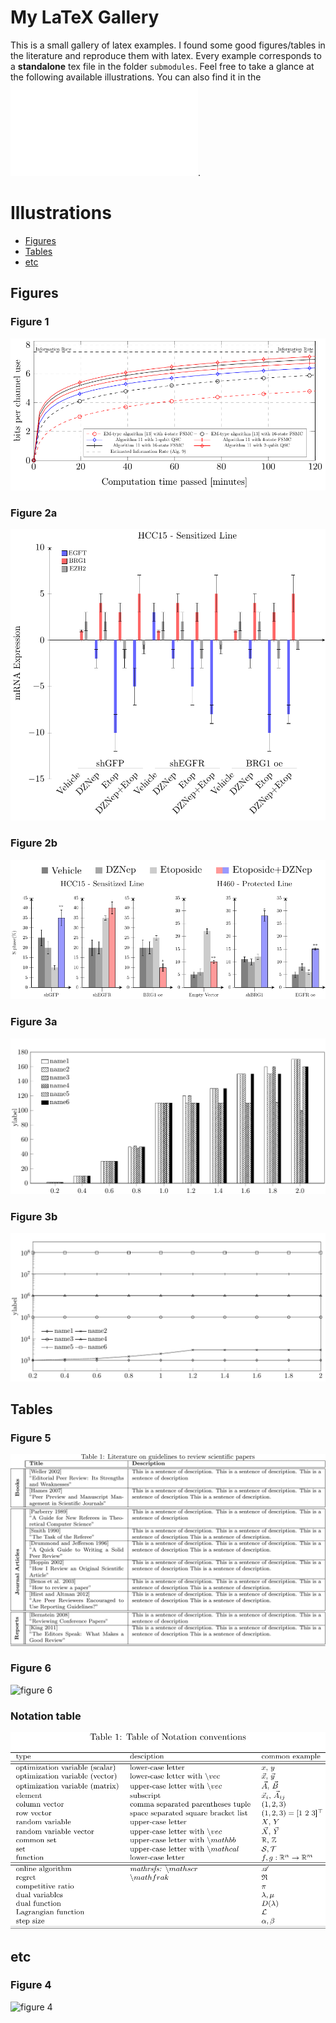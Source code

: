 # My LaTeX Gallery
This is a small gallery of latex examples. I found some good figures/tables in the literature and reproduce them with latex. 
Every example corresponds to a **standalone** tex file in the folder `submodules`. 
Feel free to take a glance at the following available illustrations. You can also find it in the ![main pdf file](main.pdf). 

# Illustrations
- [Figures](#Figures)
- [Tables](#Tables)
- [etc](#etc)
## Figures
### Figure 1
![figure 1](submodules/1/1.png)
### Figure 2a
![figure 2a](submodules/2a/2a.png)
### Figure 2b
![figure 2b](submodules/2b/2b.png)
### Figure 3a
![figure 3a](submodules/3a/3a.png)
### Figure 3b
![figure 3b](submodules/3b/3b.png)
## Tables
### Figure 5
![figure 5](submodules/5/5.png)
### Figure 6
![figure 6](submodules/6/6.png)
### Notation table
![Notation](submodules/notation/notation.png)
## etc
### Figure 4
![figure 4](submodules/4/4.png)
